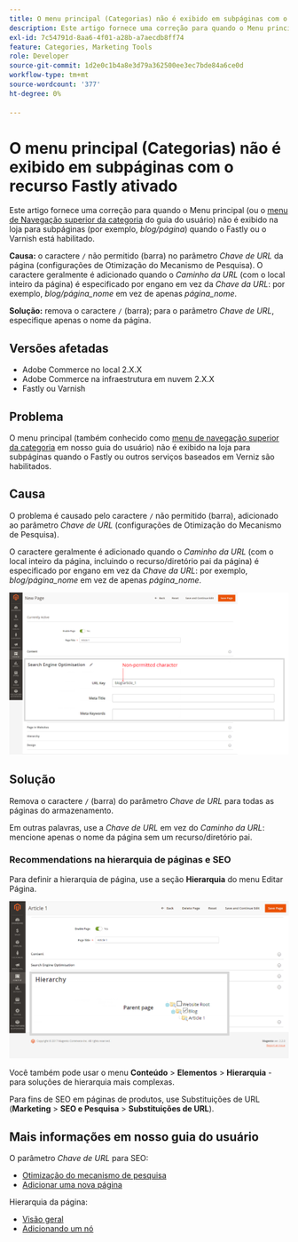 ```yaml
---
title: O menu principal (Categorias) não é exibido em subpáginas com o recurso Fastly ativado
description: Este artigo fornece uma correção para quando o Menu principal (ou o [menu de Navegação superior da categoria](https://experienceleague.adobe.com/docs/commerce-admin/catalog/catalog/navigation/navigation-top.html) em nosso guia do usuário) não é exibido na loja para subpáginas (por exemplo, *blog/página*) quando o Fastly ou o Varnish está ativado.
exl-id: 7c54791d-8aa6-4f01-a28b-a7aecdb8ff74
feature: Categories, Marketing Tools
role: Developer
source-git-commit: 1d2e0c1b4a8e3d79a362500ee3ec7bde84a6ce0d
workflow-type: tm+mt
source-wordcount: '377'
ht-degree: 0%

---
```


# O menu principal (Categorias) não é exibido em subpáginas com o recurso Fastly ativado

Este artigo fornece uma correção para quando o Menu principal (ou o [menu de Navegação superior da categoria](/docs/commerce-admin/catalog/catalog/navigation/navigation-top.html) do guia do usuário) não é exibido na loja para subpáginas (por exemplo, *blog/página*) quando o Fastly ou o Varnish está habilitado.

**Causa:** o caractere `/` não permitido (barra) no parâmetro *Chave de URL* da página (configurações de Otimização do Mecanismo de Pesquisa). O caractere geralmente é adicionado quando o *Caminho da URL* (com o local inteiro da página) é especificado por engano em vez da *Chave da URL*: por exemplo, *blog/página\_nome* em vez de apenas *página\_nome*.

**Solução:** remova o caractere `/` (barra); para o parâmetro *Chave de URL*, especifique apenas o nome da página.

## Versões afetadas

* Adobe Commerce no local 2.X.X
* Adobe Commerce na infraestrutura em nuvem 2.X.X
* Fastly ou Varnish

## Problema

O menu principal (também conhecido como [menu de navegação superior da categoria](/docs/commerce-admin/catalog/catalog/navigation/navigation-top.html) em nosso guia do usuário) não é exibido na loja para subpáginas quando o Fastly ou outros serviços baseados em Verniz são habilitados.

## Causa

O problema é causado pelo caractere `/` não permitido (barra), adicionado ao parâmetro *Chave de URL* (configurações de Otimização do Mecanismo de Pesquisa).

O caractere geralmente é adicionado quando o *Caminho da URL* (com o local inteiro da página, incluindo o recurso/diretório pai da página) é especificado por engano em vez da *Chave da URL*: por exemplo, *blog/página\_nome* em vez de apenas *página\_nome*.

![Parâmetro de Chave de URL para configurações de SEO](assets/seo_url_key.png)

## Solução

Remova o caractere `/` (barra) do parâmetro *Chave de URL* para todas as páginas do armazenamento.

Em outras palavras, use a *Chave de URL* em vez do *Caminho da URL*: mencione apenas o nome da página sem um recurso/diretório pai.

### Recommendations na hierarquia de páginas e SEO

Para definir a hierarquia de página, use a seção **Hierarquia** do menu Editar Página.

![Configurações de hierarquia](assets/hierarchy_hr.png)

Você também pode usar o menu **Conteúdo** > **Elementos** > **Hierarquia** - para soluções de hierarquia mais complexas.

Para fins de SEO em páginas de produtos, use Substituições de URL (**Marketing** > **SEO e Pesquisa** > **Substituições de URL**).

## Mais informações em nosso guia do usuário

O parâmetro *Chave de URL* para SEO:

* [Otimização do mecanismo de pesquisa](/docs/commerce-admin/catalog/categories/create/categories-search-engine-optimization.html)
* [Adicionar uma nova página](/docs/commerce-admin/content-design/elements/pages/page-add.html)

Hierarquia da página:

* [Visão geral](/docs/commerce-admin/content-design/elements/pages/page-hierarchy.html)
* [Adicionando um nó](/docs/commerce-admin/content-design/elements/pages/page-hierarchy.html#add-a-hierarchy-node)
